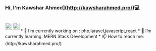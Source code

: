 ###  Hi, I'm Kawshar Ahmed](http://kawsharahmed.pro/)💻 
<br/>
<a href="https://twitter.com/kawshar3279">
  <img align="left" alt="twitter| Twitter" width="22px" src="https://cdn.jsdelivr.net/npm/simple-icons@v3/icons/twitter.svg" />
</a>
<a href="https://www.linkedin.com/in/md-kawshar-ahmed-649b76111/">
  <img align="left" alt="Linkedin" width="22px" src="https://cdn.jsdelivr.net/npm/simple-icons@v3/icons/linkedin.svg" />
</a>
<br/>
* 🔭 I’m currently working on : php,laravel,javascript,react
* 🌱 I’m currently learning: MERN Stack Development
* 📫 How to reach me: (http://kawsharahmed.pro/)
<br/>
